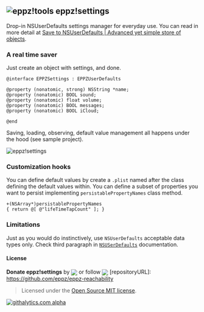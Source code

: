 ## ![eppz!tools](http://www.eppz.eu/beacons/eppz!.png) eppz!settings
Drop-in NSUserDefaults settings manager for everyday use. You can read in more detail at [Save to NSUserDefaults | Advanced yet simple store of objects](http://eppz.eu/blog/save-to-nsuserdefaults/).

### A real time saver
Just create an object with settings, and done.
```
@interface EPPZSettings : EPPZUserDefaults

@property (nonatomic, strong) NSString *name;
@property (nonatomic) BOOL sound;
@property (nonatomic) float volume;
@property (nonatomic) BOOL messages;
@property (nonatomic) BOOL iCloud;

@end
```
Saving, loading, observing, default value management all happens under the hood (see sample project).

![eppz!settings](http://eppz.eu/blog/wp-content/uploads/save_objects_to_nsuserdefaults.png)

### Customization hooks

You can define default values by create a `.plist` named after the class defining the default values within.
You can define a subset of properties you want to persist implementing `persistablePropertyNames` class method.
```
+(NSArray*)persistablePropertyNames
{ return @[ @"lifeTimeTapCount" ]; }
```

### Limitations

Just as you would do instinctively, use `NSUserDefaults` acceptable data types only. Check third paragraph in [`NSUSerDefaults`](http://developer.apple.com/library/mac/#documentation/Cocoa/Reference/Foundation/Classes/NSUserDefaults_Class/Reference/Reference.html) documentation.

#### License

**Donate eppz!settings** by <a href="https://twitter.com/intent/tweet?url=[repositoryURL]&text=A%20Drop-in%20NSUserDefaults%20settings%20manager%20for%20everyday%20use%20via%20@_eppz&hashtags=eppz,tools,iosdev"><img src="http://www.eppz.eu/beacons/eppz!_tweet.png" align="absmiddle"></a> or follow <a href="https://twitter.com/intent/user?original_referer=https%3A%2F%2Ftwitter.com%2Fabout%2Fresources%2Fbuttons&region=following&screen_name=_eppz&tw_p=followbutton&variant=2.0"><img src="http://www.eppz.eu/beacons/eppz!_follow.png" align="absmiddle"></a>
[repositoryURL]: https://github.com/eppz/eppz-reachability

> Licensed under the [Open Source MIT license](http://en.wikipedia.org/wiki/MIT_License).

[![githalytics.com alpha](https://cruel-carlota.pagodabox.com/0bc3cb553edfb0077e022a7bc524332b "githalytics.com")](http://githalytics.com/eppz/eppz-settings)
